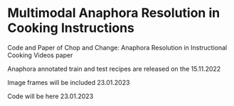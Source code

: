 # Multimodal Anaphora Resolution in Cooking Instructions
Code and Paper of Chop and Change: Anaphora Resolution in Instructional Cooking Videos paper

Anaphora annotated train and test recipes are released on the 15.11.2022

Image frames will be included 23.01.2023

Code will be here 23.01.2023
